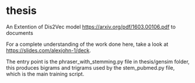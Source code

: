 # thesis

An Extention of Dis2Vec model https://arxiv.org/pdf/1603.00106.pdf to documents 

For a complete understanding of the work done here, take a look at https://slides.com/alexjohn-1/deck.


The entry point is the phraser_with_stemming.py file in thesis/gensim folder, this produces bigrams and trigrams
used by the stem_pubmed.py file, which is the main training script.
